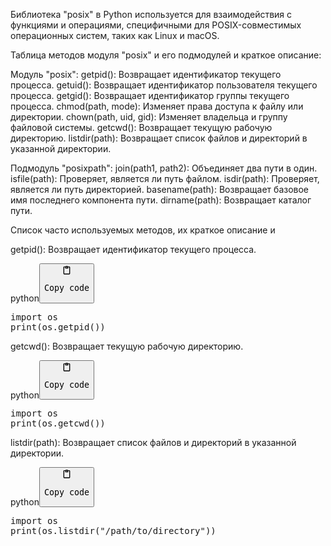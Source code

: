 <p>Библиотека "posix" в Python используется для взаимодействия с функциями и операциями,
специфичными для POSIX-совместимых операционных систем, таких как Linux и macOS.</p>
<p>Таблица методов модуля "posix" и его подмодулей и краткое описание:</p>
<p>Модуль "posix":
getpid(): Возвращает идентификатор текущего процесса.
getuid(): Возвращает идентификатор пользователя текущего процесса.
getgid(): Возвращает идентификатор группы текущего процесса.
chmod(path, mode): Изменяет права доступа к файлу или директории.
chown(path, uid, gid): Изменяет владельца и группу файловой системы.
getcwd(): Возвращает текущую рабочую директорию.
listdir(path): Возвращает список файлов и директорий в указанной директории.</p>
<p>Подмодуль "posixpath":
join(path1, path2): Объединяет два пути в один.
isfile(path): Проверяет, является ли путь файлом.
isdir(path): Проверяет, является ли путь директорией.
basename(path): Возвращает базовое имя последнего компонента пути.
dirname(path): Возвращает каталог пути.</p>
<p>Список часто используемых методов, их краткое описание и</p>
<p>getpid(): Возвращает идентификатор текущего процесса.</p>
<div class="code-element"><div class="lang-line"><text>python</text><button class="copy-button" onclick="copyCode(this)"><svg aria-hidden="true" xmlns="http://www.w3.org/2000/svg" width="16" height="16" fill="none" viewBox="0 0 24 24"><path stroke="currentColor" stroke-linecap="round" stroke-linejoin="round" stroke-width="2" d="M15 4h3a1 1 0 0 1 1 1v15a1 1 0 0 1-1 1H6a1 1 0 0 1-1-1V5a1 1 0 0 1 1-1h3m0 3h6m-5-4v4h4V3h-4Z"/></svg><pre>Copy code</pre></button></div><div class="code"><div class="highlight"><pre><span></span><span class="kn">import</span> <span class="nn">os</span>
<span class="nb">print</span><span class="p">(</span><span class="n">os</span><span class="o">.</span><span class="n">getpid</span><span class="p">())</span>
</pre></div></div></div>

<p>getcwd(): Возвращает текущую рабочую директорию.</p>
<div class="code-element"><div class="lang-line"><text>python</text><button class="copy-button" onclick="copyCode(this)"><svg aria-hidden="true" xmlns="http://www.w3.org/2000/svg" width="16" height="16" fill="none" viewBox="0 0 24 24"><path stroke="currentColor" stroke-linecap="round" stroke-linejoin="round" stroke-width="2" d="M15 4h3a1 1 0 0 1 1 1v15a1 1 0 0 1-1 1H6a1 1 0 0 1-1-1V5a1 1 0 0 1 1-1h3m0 3h6m-5-4v4h4V3h-4Z"/></svg><pre>Copy code</pre></button></div><div class="code"><div class="highlight"><pre><span></span><span class="kn">import</span> <span class="nn">os</span>
<span class="nb">print</span><span class="p">(</span><span class="n">os</span><span class="o">.</span><span class="n">getcwd</span><span class="p">())</span>
</pre></div></div></div>

<p>listdir(path): Возвращает список файлов и директорий в указанной директории.</p>
<div class="code-element"><div class="lang-line"><text>python</text><button class="copy-button" onclick="copyCode(this)"><svg aria-hidden="true" xmlns="http://www.w3.org/2000/svg" width="16" height="16" fill="none" viewBox="0 0 24 24"><path stroke="currentColor" stroke-linecap="round" stroke-linejoin="round" stroke-width="2" d="M15 4h3a1 1 0 0 1 1 1v15a1 1 0 0 1-1 1H6a1 1 0 0 1-1-1V5a1 1 0 0 1 1-1h3m0 3h6m-5-4v4h4V3h-4Z"/></svg><pre>Copy code</pre></button></div><div class="code"><div class="highlight"><pre><span></span><span class="kn">import</span> <span class="nn">os</span>
<span class="nb">print</span><span class="p">(</span><span class="n">os</span><span class="o">.</span><span class="n">listdir</span><span class="p">(</span><span class="s2">&quot;/path/to/directory&quot;</span><span class="p">))</span>
</pre></div></div></div>